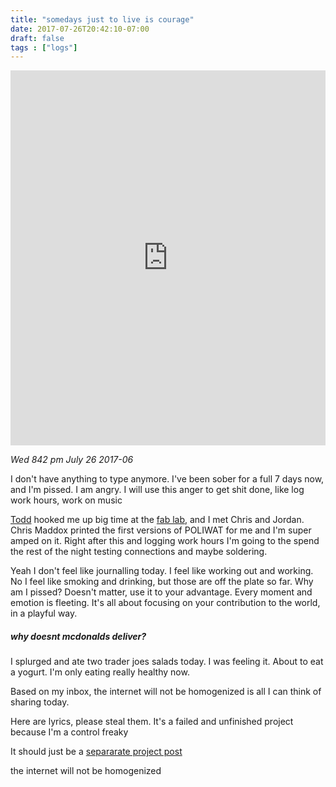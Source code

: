 ```yaml
---
title: "somedays just to live is courage"
date: 2017-07-26T20:42:10-07:00
draft: false
tags : ["logs"]
---
```

<iframe width="100%" height="600" scrolling="no" frameborder="no" allow="autoplay" src="https://w.soundcloud.com/player/?url=https%3A//api.soundcloud.com/tracks/338096285%3Fsecret_token%3Ds-nuqbH&color=%2322f5f5&auto_play=false&hide_related=false&show_comments=true&show_user=true&show_reposts=false&show_teaser=true&visual=true"></iframe>

*Wed 842 pm July 26 2017-06*

I don't have anything to type anymore. I've been sober for a full 7 days now, and I'm pissed.
I am angry. I will use this anger to get shit done, like log work hours, work on music


[Todd](https://www.instagram.com/todluv/) hooked me up big time at the [fab lab](https://santacruz.ideafablabs.com/), and I met Chris and Jordan. Chris Maddox printed the first versions of POLIWAT for me and I'm super amped on it. Right after this and logging work hours I'm going to the spend the rest of the night testing connections and maybe soldering.


Yeah I don't feel like journalling today. I feel like working out and working. No I feel like smoking and drinking, but those are off the plate so far. Why am I pissed? Doesn't matter, use it to your advantage. Every moment and emotion is fleeting. It's all about focusing on your contribution to the world, in a playful way.

##### why doesnt mcdonalds deliver?

I splurged and ate two trader joes salads today. I was feeling it. About to eat a yogurt. I'm only eating really healthy now.

Based on my inbox, the internet will not be homogenized is all I can think of sharing today.

Here are lyrics, please steal them. It's a failed and unfinished project because I'm a control freaky

It should just be a [separarate project post](/2017/08/02/internet-will-not-be-homogenized/)

the internet will not be homogenized

